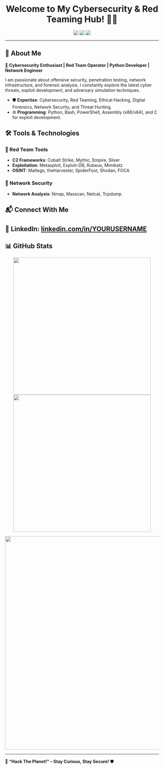 <h1 align="center">Welcome to My Cybersecurity & Red Teaming Hub! 👾🔐</h1>  
<p align="center">
  <img src="https://img.shields.io/badge/🔴-Red Teaming-red?style=for-the-badge" />
  <img src="https://img.shields.io/badge/💻-Offensive Security-blue?style=for-the-badge" />
  <img src="https://img.shields.io/badge/🖧-Network Security-orange?style=for-the-badge" />
</p>

---

## **🔹 About Me**  
🚀 **Cybersecurity Enthusiast | Red Team Operator | Python Developer | Network Engineer**  

I am passionate about offensive security, penetration testing, network infrastructure, and forensic analysis. I constantly explore the latest cyber threats, exploit development, and adversary simulation techniques.  

- 🛡 **Expertise**: Cybersecurity, Red Teaming, Ethical Hacking, Digital Forensics, Network Security, and Threat Hunting.  
- ⚙ **Programming**: Python, Bash, PowerShell, Assembly (x86/x64), and C for exploit development.  

## **🛠 Tools & Technologies**  

### **🔴 Red Team Tools**  
- **C2 Frameworks**: Cobalt Strike, Mythic, Empire, Sliver  
- **Exploitation**: Metasploit, Exploit-DB, Rubeus, Mimikatz  
- **OSINT**: Maltego, theHarvester, SpiderFoot, Shodan, FOCA  

### **📡 Network Security**  
- **Network Analysis**: Nmap, Masscan, Netcat, Tcpdump   

## **📬 Connect With Me**  

🔗 LinkedIn: [linkedin.com/in/YOURUSERNAME](https://linkedin.com/in/sohrab-kaghazian)  
---

## **📊 GitHub Stats**  

<p align="center">
  <img src="https://github-readme-stats.vercel.app/api?username=YOURUSERNAME&show_icons=true&theme=radical" width="450"/>
  <img src="https://github-readme-streak-stats.herokuapp.com/?user=YOURUSERNAME&theme=radical" width="450"/>
</p>

<p align="center">
  <img src="https://github-profile-trophy.vercel.app/?username=YOURUSERNAME&theme=matrix&margin-w=10&margin-h=10" width="700"/>
</p>

---

🚀 **"Hack The Planet!" – Stay Curious, Stay Secure!** 🛡  
